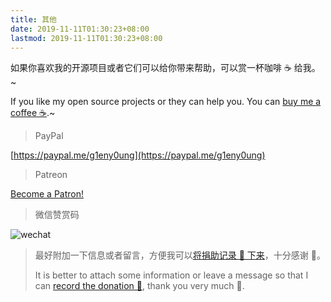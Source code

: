 ```yaml
---
title: 其他
date: 2019-11-11T01:30:23+08:00
lastmod: 2019-11-11T01:30:23+08:00
---
```


如果你喜欢我的开源项目或者它们可以给你带来帮助，可以赏一杯咖啡 ☕ 给我。~

If you like my open source projects or they can help you. You can [buy me a coffee ☕](/posts/buy-me-a-coffee).~

> PayPal

[https://paypal.me/g1eny0ung](https://paypal.me/g1eny0ung)

> Patreon

<a href="https://www.patreon.com/bePatron?u=42327574" data-patreon-widget-type="become-patron-button">Become a Patron!</a><script async src="https://c6.patreon.com/becomePatronButton.bundle.js"></script>

> 微信赞赏码

<img class="ui image" src="/me/微信赞赏码.jpeg" alt="wechat" />

> 最好附加一下信息或者留言，方便我可以[将捐助记录 📝 下来](/posts/buy-me-a-coffee)，十分感谢 🙏。
>
> It is better to attach some information or leave a message so that I can [record the donation 📝](/posts/buy-me-a-coffee), thank you very much 🙏.
